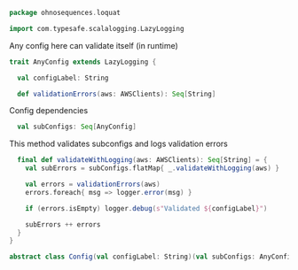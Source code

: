 
```scala
package ohnosequences.loquat

import com.typesafe.scalalogging.LazyLogging
```

Any config here can validate itself (in runtime)

```scala
trait AnyConfig extends LazyLogging {

  val configLabel: String

  def validationErrors(aws: AWSClients): Seq[String]
```

Config dependencies

```scala
  val subConfigs: Seq[AnyConfig]
```

This method validates subconfigs and logs validation errors

```scala
  final def validateWithLogging(aws: AWSClients): Seq[String] = {
    val subErrors = subConfigs.flatMap{ _.validateWithLogging(aws) }

    val errors = validationErrors(aws)
    errors.foreach{ msg => logger.error(msg) }

    if (errors.isEmpty) logger.debug(s"Validated ${configLabel}")

    subErrors ++ errors
  }
}

abstract class Config(val configLabel: String)(val subConfigs: AnyConfig*) extends AnyConfig

```




[main/scala/ohnosequences/loquat/configs/autoscaling.scala]: autoscaling.scala.md
[main/scala/ohnosequences/loquat/configs/awsClients.scala]: awsClients.scala.md
[main/scala/ohnosequences/loquat/configs/general.scala]: general.scala.md
[main/scala/ohnosequences/loquat/configs/loquat.scala]: loquat.scala.md
[main/scala/ohnosequences/loquat/configs/resources.scala]: resources.scala.md
[main/scala/ohnosequences/loquat/configs/termination.scala]: termination.scala.md
[main/scala/ohnosequences/loquat/configs/user.scala]: user.scala.md
[main/scala/ohnosequences/loquat/dataMappings.scala]: ../dataMappings.scala.md
[main/scala/ohnosequences/loquat/dataProcessing.scala]: ../dataProcessing.scala.md
[main/scala/ohnosequences/loquat/logger.scala]: ../logger.scala.md
[main/scala/ohnosequences/loquat/loquats.scala]: ../loquats.scala.md
[main/scala/ohnosequences/loquat/manager.scala]: ../manager.scala.md
[main/scala/ohnosequences/loquat/terminator.scala]: ../terminator.scala.md
[main/scala/ohnosequences/loquat/utils.scala]: ../utils.scala.md
[main/scala/ohnosequences/loquat/worker.scala]: ../worker.scala.md
[test/scala/ohnosequences/loquat/test/config.scala]: ../../../../../test/scala/ohnosequences/loquat/test/config.scala.md
[test/scala/ohnosequences/loquat/test/data.scala]: ../../../../../test/scala/ohnosequences/loquat/test/data.scala.md
[test/scala/ohnosequences/loquat/test/dataMappings.scala]: ../../../../../test/scala/ohnosequences/loquat/test/dataMappings.scala.md
[test/scala/ohnosequences/loquat/test/dataProcessing.scala]: ../../../../../test/scala/ohnosequences/loquat/test/dataProcessing.scala.md
[test/scala/ohnosequences/loquat/test/md5.scala]: ../../../../../test/scala/ohnosequences/loquat/test/md5.scala.md